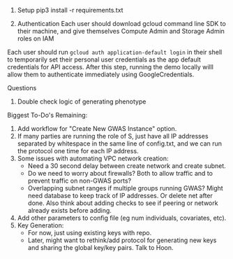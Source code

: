 1. Setup
pip3 install -r requirements.txt

2. Authentication
Each user should download gcloud command line SDK to their machine, and give themselves Compute Admin and Storage Admin roles on IAM

Each user should run `gcloud auth application-default login` in their shell to temporarily set their personal user credentials as the app default credentials for API access. After this step, running the demo locally willl allow them to authenticate immediately using GoogleCredentials.


Questions
1) Double check logic of generating phenotype

Biggest To-Do's Remaining:
1) Add workflow for "Create New GWAS Instance" option.
2) If many parties are running the role of S, just have all IP addresses separated by whitespace in the same line of config.txt, and we can run the protocol one time for each IP address.
3) Some issues with automating VPC network creation:
	- Need a 30 second delay between create network and create subnet.
	- Do we need to worry about firewalls? Both to allow traffic and to prevent traffic on non-GWAS ports?
	- Overlapping subnet ranges if multiple groups running GWAS? Might need database to keep track of IP addresses. Or delete net after done. Also think about adding checks to see if peering or network already exists before adding.
4) Add other parameters to config file (eg num individuals, covariates, etc).
5) Key Generation:
	- For now, just using existing keys with repo.
	- Later, might want to rethink/add protocol for generating new keys and sharing the global key/key pairs. Talk to Hoon.
